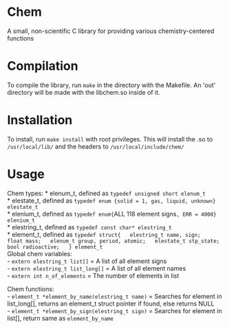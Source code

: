 # Chem
A small, non-scientific C library for providing various chemistry-centered functions

# Compilation
To compile the library, run `make` in the directory with the Makefile. An 'out' directory will be made with the libchem.so inside of it.

# Installation
To install, run `make install` with root privileges. This will install the .so to `/usr/local/lib/` and the headers to `/usr/local/include/chem/`

# Usage
Chem types:
        * elenum_t, defined as `typedef unsigned short elenum_t`  
        * elestate_t, defined as `typedef enum {solid = 1, gas, liquid, unknown} elestate_t`  
        * elenium_t, defined as `typedef enum{`ALL 118 element signs`, ERR = 4000} elenium_t`  
        * elestring_t, defined as `typedef const char* elestring_t`  
        * element_t, defined as `typedef struct{  
                                        elestring_t name, sign;  
                                        float mass;  
                                        elenum_t group, period, atomic;  
                                        elestate_t stp_state;  
                                        bool radioactive;  
                                        } element_t`  
Global chem variables:  
        - `extern elestring_t list[]` = A list of all element signs  
        - `extern elestring_t list_long[]` = A list of all element names  
        - `extern int n_of_elements` = The number of elements in list  

Chem functions:  
      - `element_t *element_by_name(elestring_t name)` = Searches for element in list_long[], returns an element_t struct pointer if found, else returns NULL  
      - `element_t *element_by_sign(elestring_t sign)` = Searches for element in list[], return same as `element_by_name`  
